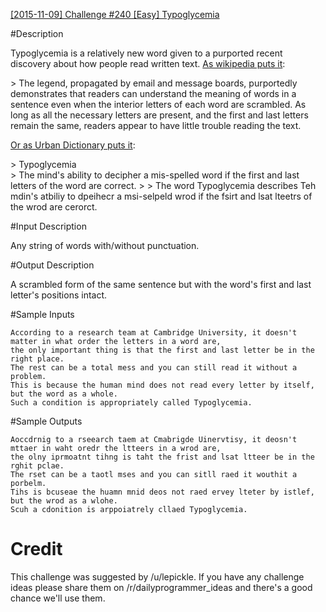 [[2015-11-09] Challenge #240 [Easy] Typoglycemia](https://www.reddit.com/r/dailyprogrammer/comments/3s4nyq/20151109_challenge_240_easy_typoglycemia/)

#Description

Typoglycemia is a relatively new word given to a purported recent discovery about how people read written text. [As wikipedia puts it](https://en.wikipedia.org/wiki/Typoglycemia):

&gt; The legend, propagated by email and message boards, purportedly demonstrates that readers can understand the meaning of words in a sentence even when the interior letters of each word are scrambled. As long as all the necessary letters are present, and the first and last letters remain the same, readers appear to have little trouble reading the text.

[Or as Urban Dictionary puts it](http://www.urbandictionary.com/define.php?term=Typoglycemia&amp;defid=1561227):

&gt; Typoglycemia  
&gt; The mind's ability to decipher a mis-spelled word if the first and last letters of the word are correct.
&gt;
&gt; The word Typoglycemia describes Teh mdin's atbiliy to dpeihecr a msi-selpeld wrod if the fsirt and lsat lteetrs of the wrod are cerorct.

#Input Description

Any string of words with/without punctuation.

#Output Description

A scrambled form of the same sentence but with the word's first and last letter's positions intact.

#Sample Inputs

    According to a research team at Cambridge University, it doesn't matter in what order the letters in a word are, 
    the only important thing is that the first and last letter be in the right place. 
    The rest can be a total mess and you can still read it without a problem.
    This is because the human mind does not read every letter by itself, but the word as a whole. 
    Such a condition is appropriately called Typoglycemia.

#Sample Outputs

    Aoccdrnig to a rseearch taem at Cmabrigde Uinervtisy, it deosn't mttaer in waht oredr the ltteers in a wrod are, 
    the olny iprmoatnt tihng is taht the frist and lsat ltteer be in the rghit pclae. 
    The rset can be a taotl mses and you can sitll raed it wouthit a porbelm. 
    Tihs is bcuseae the huamn mnid deos not raed ervey lteter by istlef, but the wrod as a wlohe. 
    Scuh a cdonition is arppoiatrely cllaed Typoglycemia.

# Credit

This challenge was suggested by /u/lepickle. If you have any challenge ideas please share them on /r/dailyprogrammer_ideas and there's a good chance we'll use them.
